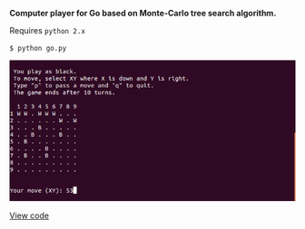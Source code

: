 **Computer player for Go based on Monte-Carlo tree search algorithm.**

Requires `python 2.x`

    $ python go.py

![Screenshot](screenshot.png)

[View code](go.py)